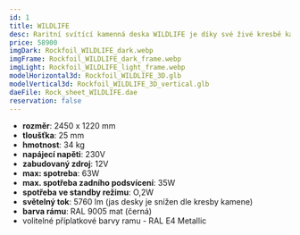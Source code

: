 ```yaml
---
id: 1
title: WILDLIFE
desc: Raritní svítící kamenná deska WILDLIFE je díky své živé kresbě kamene vhodná k osvětlení každého interiéru. Její, přírodou vytvořený divoký vzor, Vám nikdy nezevšední.
price: 58900
imgDark: Rockfoil_WILDLIFE_dark.webp
imgFrame: Rockfoil_WILDLIFE_dark_frame.webp
imgLight: Rockfoil_WILDLIFE_light_frame.webp
modelHorizontal3d: Rockfoil_WILDLIFE_3D.glb
modelVertical3d: Rockfoil_WILDLIFE_3D_vertical.glb
daeFile: Rock_sheet_WILDLIFE.dae
reservation: false
---
```

- **rozměr**: 2450 x 1220 mm
- **tloušťka**: 25 mm 
- **hmotnost**: 34 kg
- **napájecí napěti**: 230V 
- **zabudovaný zdroj**: 12V 
- **max: spotreba**: 63W 
- **max. spotřeba zadního podsvícení**: 35W 
- **spotřeba ve standby režimu**: O,2W 
- **světelný tok**: 5760 lm (jas desky je snížen dle kresby kamene) 
- **barva rámu**: RAL 9005 mat (černá) 
- volitelné příplatkové barvy ramu - RAL E4 Metallic 
